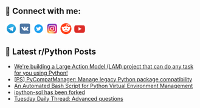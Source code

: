 ## 🔎 Connect with me:
[<img src="https://github.com/bullbesh/bullbesh/blob/main/images/Telegram.png" width="32" height="32" />](https://t.me/bullbesh)
[<img src="https://github.com/bullbesh/bullbesh/blob/main/images/VK.png" width="32" height="32" />](https://vk.com/bullbesh)
[<img src="https://github.com/bullbesh/bullbesh/blob/main/images/Twitter.png" width="32" height="32" />](https://twitter.com/bullbesh1)
[<img src="https://github.com/bullbesh/bullbesh/blob/main/images/Instagram.png" width="32" height="32" />](https://www.instagram.com/bullbesh)
[<img src="https://github.com/bullbesh/bullbesh/blob/main/images/Reddit.png" width="32" height="32" />](https://www.reddit.com/user/bullbesh)
[<img src="https://github.com/bullbesh/bullbesh/blob/main/images/YouTube.png" width="32" height="32" />](https://www.youtube.com/channel/UCtfjRs6uzgq5mfm8S06WTcg)

## 📕 Latest r/Python Posts
<!-- BLOG-POST-LIST:START -->
- [We&#39;re building a Large Action Model &lpar;LAM&rpar; project that can do any task for you using Python!](https://www.reddit.com/r/Python/comments/1bo9z5f/were_building_a_large_action_model_lam_project/)
- [[PS] PyCompatManager: Manage legacy Python package compatibility](https://www.reddit.com/r/Python/comments/1bo8hbo/ps_pycompatmanager_manage_legacy_python_package/)
- [An Automated Bash Script for Python Virtual Environment Management](https://www.reddit.com/r/Python/comments/1bnzcfn/an_automated_bash_script_for_python_virtual/)
- [ipython-sql has been forked](https://www.reddit.com/r/Python/comments/1bnxrux/ipythonsql_has_been_forked/)
- [Tuesday Daily Thread: Advanced questions](https://www.reddit.com/r/Python/comments/1bnter2/tuesday_daily_thread_advanced_questions/)
<!-- BLOG-POST-LIST:END -->
